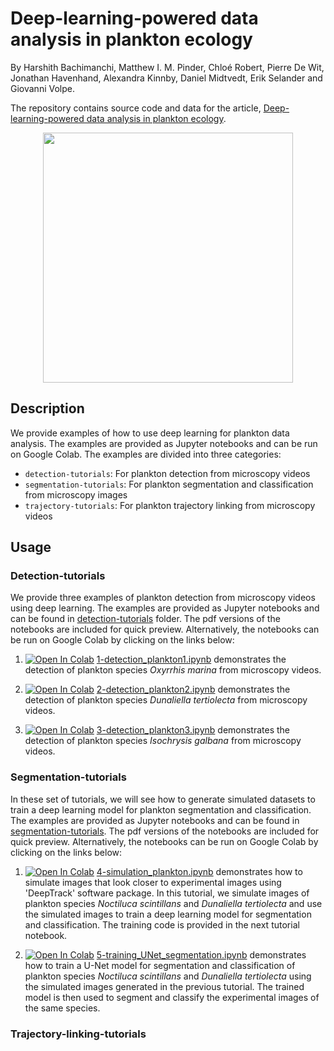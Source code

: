 # Deep-learning-powered data analysis in plankton ecology

By Harshith Bachimanchi, Matthew I. M. Pinder, Chloé Robert, Pierre De Wit, Jonathan
Havenhand, Alexandra Kinnby, Daniel Midtvedt, Erik Selander and Giovanni Volpe.

The repository contains source code and data for the article, [Deep-learning-powered data analysis in plankton ecology](https://arxiv.org/).

<p align="center">
  <img width="400" src=https://github.com/softmatterlab/Deep-learning-in-plankton-ecology/blob/1cb7a3147b2a1694e1e54373892fcbe3ffaa5134/assets/display_fig.png>
</p>

## Description

We provide examples of how to use deep learning for plankton data analysis. The examples are provided as Jupyter notebooks and can be run on Google Colab. The examples are divided into three categories:

- `detection-tutorials`: For plankton detection from microscopy videos
- `segmentation-tutorials`: For plankton segmentation and classification from microscopy images
- `trajectory-tutorials`: For plankton trajectory linking from microscopy videos

## Usage

### Detection-tutorials

We provide three examples of plankton detection from microscopy videos using deep learning. The examples are provided as Jupyter notebooks and can be found in [detection-tutorials](https://github.com/softmatterlab/Deep-learning-in-plankton-ecology/tree/main/detection-tutorials) folder. The pdf versions of the notebooks are included for quick preview. Alternatively, the notebooks can be run on Google Colab by clicking on the links below:

1. [![Open In Colab](https://colab.research.google.com/assets/colab-badge.svg)](https://colab.research.google.com/github/softmatterlab/Deep-learning-in-plankton-ecology/blob/main/detection-tutorials/1-detection_plankton1.ipynb) [1-detection_plankton1.ipynb](https://github.com/softmatterlab/Deep-learning-in-plankton-ecology/blob/main/detection-tutorials/1-detection_plankton1.ipynb) demonstrates the detection of plankton species _Oxyrrhis marina_ from microscopy videos.

2. [![Open In Colab](https://colab.research.google.com/assets/colab-badge.svg)](https://colab.research.google.com/github/softmatterlab/Deep-learning-in-plankton-ecology/blob/main/detection-tutorials/2-detection_plankton2.ipynb) [2-detection_plankton2.ipynb](https://github.com/softmatterlab/Deep-learning-in-plankton-ecology/blob/main/detection-tutorials/2-detection_plankton2.ipynb) demonstrates the detection of plankton species _Dunaliella tertiolecta_ from microscopy videos.

3. [![Open In Colab](https://colab.research.google.com/assets/colab-badge.svg)](https://colab.research.google.com/github/softmatterlab/Deep-learning-in-plankton-ecology/blob/main/detection-tutorials/3-detection_plankton3.ipynb) [3-detection_plankton3.ipynb](https://github.com/softmatterlab/Deep-learning-in-plankton-ecology/blob/main/detection-tutorials/3-detection_plankton3.ipynb) demonstrates the detection of plankton species _Isochrysis galbana_ from microscopy videos.

### Segmentation-tutorials

In these set of tutorials, we will see how to generate simulated datasets to train a deep learning model for plankton segmentation and classification. The examples are provided as Jupyter notebooks and can be found in [segmentation-tutorials](https://github.com/softmatterlab/Deep-learning-in-plankton-ecology/tree/main/segmentation-tutorials). The pdf versions of the notebooks are included for quick preview. Alternatively, the notebooks can be run on Google Colab by clicking on the links below:

1. [![Open In Colab](https://colab.research.google.com/assets/colab-badge.svg)](https://colab.research.google.com/github/softmatterlab/Deep-learning-in-plankton-ecology/blob/main/segmentation-tutorials/4-simulating_planktons.ipynb) [4-simulation_plankton.ipynb](https://github.com/softmatterlab/Deep-learning-in-plankton-ecology/blob/main/segmentation-tutorials/4-simulation_plankton.ipynb) demonstrates how to simulate images that look closer to experimental images using 'DeepTrack' software package. In this tutorial, we simulate images of plankton species _Noctiluca scintillans_ and _Dunaliella tertiolecta_ and use the simulated images to train a deep learning model for segmentation and classification. The training code is provided in the next tutorial notebook.

2. [![Open In Colab](https://colab.research.google.com/assets/colab-badge.svg)](https://colab.research.google.com/github/softmatterlab/Deep-learning-in-plankton-ecology/blob/main/segmentation-tutorials/5-training_UNet_segmentation.ipynb) [5-training_UNet_segmentation.ipynb](https://github.com/softmatterlab/Deep-learning-in-plankton-ecology/blob/main/segmentation-tutorials/5-training_UNet_segmentation.ipynb) demonstrates how to train a U-Net model for segmentation and classification of plankton species _Noctiluca scintillans_ and _Dunaliella tertiolecta_ using the simulated images generated in the previous tutorial. The trained model is then used to segment and classify the experimental images of the same species.

### Trajectory-linking-tutorials

